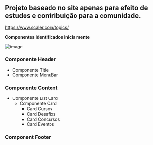 ## Projeto baseado no site apenas para efeito de estudos e contribuição para a comunidade.

https://www.scaler.com/topics/

**Componentes identificados inicialmente**

![image](https://github.com/casdea/escalertopics/assets/13076257/54cd13d8-2beb-4f92-905e-0421f94135c2)

### Componente Header
- Componente Title 
- Componente MenuBar 

### Componente Content
  - Componente List Card
     - Componente Card 
        - Card Cursos
        - Card Desafios
        - Card Concursos
        - Card Eventos

### Component Footer




